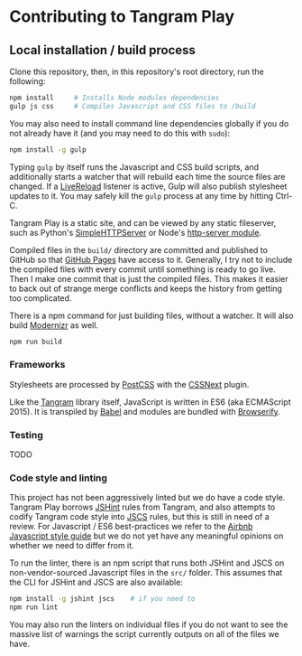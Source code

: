 # Contributing to Tangram Play


## Local installation / build process

Clone this repository, then, in this repository's root directory, run the following:

```sh
npm install     # Installs Node modules dependencies
gulp js css     # Compiles Javascript and CSS files to /build
```

You may also need to install command line dependencies globally if you do not already have it (and you may need to do this with `sudo`):

```sh
npm install -g gulp
```

Typing `gulp` by itself runs the Javascript and CSS build scripts, and additionally starts a watcher that will rebuild each time the source files are changed. If a [LiveReload](http://livereload.com/) listener is active, Gulp will also publish stylesheet updates to it. You may safely kill the `gulp` process at any time by hitting Ctrl-C.

Tangram Play is a static site, and can be viewed by any static fileserver, such as Python's [SimpleHTTPServer](https://docs.python.org/2/library/simplehttpserver.html) or Node's [http-server module](https://www.npmjs.com/package/http-server).

Compiled files in the `build/` directory are committed and published to GitHub so that [GitHub Pages](https://pages.github.com/) have access to it. Generally, I try not to include the compiled files with every commit until something is ready to go live. Then I make one commit that is just the compiled files. This makes it easier to back out of strange merge conflicts and keeps the history from getting too complicated.

There is a npm command for just building files, without a watcher. It will also build [Modernizr](https://modernizr.com/) as well.

```sh
npm run build
```


### Frameworks

Stylesheets are processed by [PostCSS](https://github.com/postcss/postcss) with the [CSSNext](http://cssnext.io/) plugin.

Like the [Tangram](https://github.com/tangrams/tangram) library itself, JavaScript is written in ES6 (aka ECMAScript 2015). It is transpiled by [Babel](https://babeljs.io/) and modules are bundled with [Browserify](http://browserify.org/).


### Testing

TODO


### Code style and linting

This project has not been aggressively linted but we do have a code style. Tangram Play borrows [JSHint](http://jshint.com/docs/) rules from Tangram, and also attempts to codify Tangram code style into [JSCS](http://jscs.info/) rules, but this is still in need of a review. For Javascript / ES6 best-practices we refer to the [Airbnb Javascript style guide](https://github.com/airbnb/javascript) but we do not yet have any meaningful opinions on whether we need to differ from it.

To run the linter, there is an npm script that runs both JSHint and JSCS on non-vendor-sourced Javascript files in the `src/` folder. This assumes that the CLI for JSHint and JSCS are also available:

```sh
npm install -g jshint jscs    # if you need to
npm run lint
```

You may also run the linters on individual files if you do not want to see the massive list of warnings the script currently outputs on all of the files we have.
